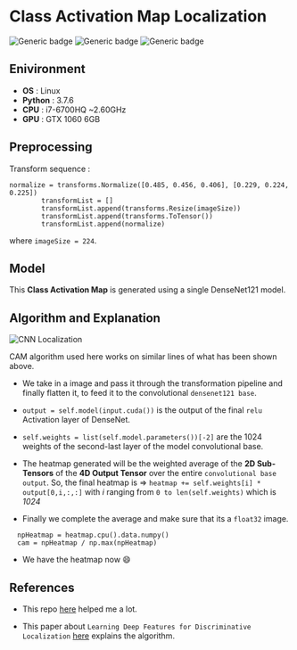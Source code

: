 # Class Activation Map Localization

![Generic badge](https://img.shields.io/badge/Python-3.7-green.svg) ![Generic badge](https://img.shields.io/badge/OS-Linux-red.svg) ![Generic badge](https://img.shields.io/badge/PyTorch-1.5.1-<COLOR>.svg) 
 

## Enivironment

* **OS** : Linux
* **Python** : 3.7.6
* **CPU** : i7-6700HQ ~2.60GHz
* **GPU** : GTX 1060 6GB

## Preprocessing

Transform sequence :
```
normalize = transforms.Normalize([0.485, 0.456, 0.406], [0.229, 0.224, 0.225])
        transformList = []
        transformList.append(transforms.Resize(imageSize))
        transformList.append(transforms.ToTensor())
        transformList.append(normalize)   
```
where ```imageSize = 224```.

## Model

This **Class Activation Map** is generated using a single DenseNet121 model.

## Algorithm and Explanation

![CNN Localization](http://cnnlocalization.csail.mit.edu/framework.jpg)

CAM algorithm used here works on similar lines of what has been shown above.

* We take in a image and pass it through the transformation pipeline and finally flatten it, to feed it to the convolutional ```densenet121 base```.

* ```output = self.model(input.cuda())``` is the output of the final ```relu``` Activation layer of DenseNet.

* ```self.weights = list(self.model.parameters())[-2]``` are the 1024 weights of the second-last layer of the model convolutional base.

* The heatmap generated will be the weighted average of the **2D Sub-Tensors** of the **4D Output Tensor** over the entire ```convolutional base output```. So, the final heatmap is  => ```heatmap += self.weights[i] * output[0,i,:,:]``` with *i* ranging from ```0 to len(self.weights)``` which is *1024*

* Finally we complete the average and make sure that its a ```float32``` image.
```
  npHeatmap = heatmap.cpu().data.numpy()
  cam = npHeatmap / np.max(npHeatmap)
```
* We have the heatmap now :smile:

## References

* This repo [here](https://github.com/zoogzog/chexnet) helped me a lot. 

* This paper about ```Learning Deep Features for Discriminative Localization``` [here](http://cnnlocalization.csail.mit.edu/Zhou_Learning_Deep_Features_CVPR_2016_paper.pdf) explains the algorithm.
